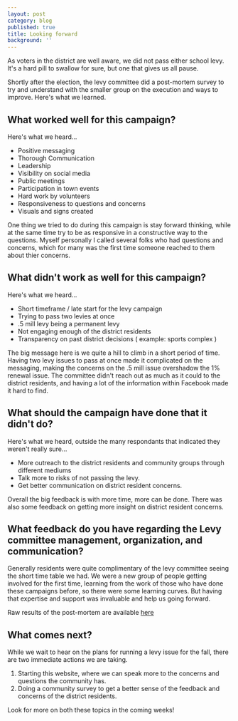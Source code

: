 ```yaml
---
layout: post
category: blog
published: true
title: Looking forward
background: ''
---
```

As voters in the district are well aware, we did not pass either school levy. It's a hard pill to swallow for sure, but one that gives us all pause. 

Shortly after the election, the levy committee did a post-mortem survey to try and understand with the smaller group on the execution and ways to improve. Here's what we learned.

## What worked well for this campaign?

Here's what we heard...

- Positive messaging
- Thorough Communication
- Leadership
- Visibility on social media
- Public meetings
- Participation in town events
- Hard work by volunteers
- Responsiveness to questions and concerns
- Visuals and signs created

One thing we tried to do during this campaign is stay forward thinking, while at the same time try to be as responsive in a constructive way to the questions. Myself personally I called several folks who had questions and concerns, which for many was the first time someone reached to them about thier concerns.

## What didn't work as well for this campaign?

Here's what we heard...

- Short timeframe / late start for the levy campaign
- Trying to pass two levies at once
- .5 mill levy being a permanent levy
- Not engaging enough of the district residents
- Transparency on past district decisions ( example: sports complex )

The big message here is we quite a hill to climb in a short period of time. Having two levy issues to pass at once made it complicated on the messaging, making the concerns on the .5 mill issue overshadow the 1% renewal issue. The committee didn't reach out as much as it could to the district residents, and having a lot of the information within Facebook made it hard to find. 

## What should the campaign have done that it didn't do?

Here's what we heard, outside the many respondants that indicated they weren't really sure...

- More outreach to the district residents and community groups through different mediums
- Talk more to risks of not passing the levy.
- Get better communication on district resident concerns.

Overall the big feedback is with more time, more can be done. There was also some feedback on getting more insight on district resident concerns.

## What feedback do you have regarding the Levy committee management, organization, and communication?

Generally residents were quite complimentary of the levy committee seeing the short time table we had. We were a new group of people getting involved for the first time, learning from the work of those who have done these campaigns before, so there were some learning curves. But having that expertise and support was invaluable and help us going forward.


Raw results of the post-mortem are available [here](https://docs.google.com/spreadsheets/d/e/2PACX-1vQByas172RbhJgXonFjdgTrcHgDl25-TbKga3ZxWIP41xas0tXp6Gouim5vT4lnDzknHj-3JMNHXNF4/pub?gid=1182646063&single=true&output=csv)

## What comes next?

While we wait to hear on the plans for running a levy issue for the fall, there are two immediate actions we are taking.

1. Starting this website, where we can speak more to the concerns and questions the community has.
2. Doing a community survey to get a better sense of the feedback and concerns of the district residents.

Look for more on both these topics in the coming weeks!
